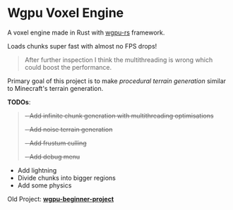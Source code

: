 # Wgpu Voxel Engine

A voxel engine made in Rust with [wgpu-rs](https://github.com/gfx-rs/wgpu) framework.

Loads chunks super fast with almost no FPS drops! 
> After further inspection I think the multithreading is wrong which could boost the performance.

Primary goal of this project is to make *procedural terrain generation* similar to Minecraft's terrain generation.

**TODOs**:
>~~- Add infinite chunk generation with multithreading optimisations~~
> 
>~~- Add noise terrain generation~~
> 
>~~- Add frustum culling~~
>
>~~- Add debug menu~~
- Add lightning
- Divide chunks into bigger regions
- Add some physics

Old Project: **[wgpu-beginner-project](https://github.com/Blatko1/wgpu-beginner-project)**
